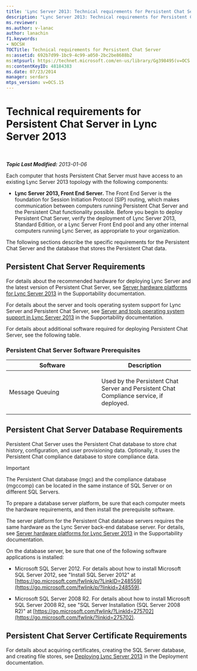```yaml
---
title: 'Lync Server 2013: Technical requirements for Persistent Chat Server'
description: "Lync Server 2013: Technical requirements for Persistent Chat Server."
ms.reviewer: 
ms.author: v-lanac
author: lanachin
f1.keywords:
- NOCSH
TOCTitle: Technical requirements for Persistent Chat Server
ms:assetid: 692b7d99-1bc9-4c99-a050-2bc2be8688b2
ms:mtpsurl: https://technet.microsoft.com/en-us/library/Gg398495(v=OCS.15)
ms:contentKeyID: 48184383
ms.date: 07/23/2014
manager: serdars
mtps_version: v=OCS.15
---
```


# Technical requirements for Persistent Chat Server in Lync Server 2013

<div data-xmlns="http://www.w3.org/1999/xhtml">

<div class="topic" data-xmlns="http://www.w3.org/1999/xhtml" data-msxsl="urn:schemas-microsoft-com:xslt" data-cs="https://msdn.microsoft.com/">

<div data-asp="https://msdn2.microsoft.com/asp">



</div>

<div id="mainSection">

<div id="mainBody">

<span> </span>

_**Topic Last Modified:** 2013-01-06_

Each computer that hosts Persistent Chat Server must have access to an existing Lync Server 2013 topology with the following components:

  - **Lync Server 2013, Front End Server.** The Front End Server is the foundation for Session Initiation Protocol (SIP) routing, which makes communication between computers running Persistent Chat Server and the Persistent Chat functionality possible. Before you begin to deploy Persistent Chat Server, verify the deployment of Lync Server 2013, Standard Edition, or a Lync Server Front End pool and any other internal computers running Lync Server, as appropriate to your organization.

The following sections describe the specific requirements for the Persistent Chat Server and the database that stores the Persistent Chat data.

<div>

## Persistent Chat Server Requirements

For details about the recommended hardware for deploying Lync Server and the latest version of Persistent Chat Server, see [Server hardware platforms for Lync Server 2013](lync-server-2013-server-hardware-platforms.md) in the Supportability documentation.

For details about the server and tools operating system support for Lync Server and Persistent Chat Server, see [Server and tools operating system support in Lync Server 2013](lync-server-2013-server-and-tools-operating-system-support.md) in the Supportability documentation.

For details about additional software required for deploying Persistent Chat Server, see the following table.

### Persistent Chat Server Software Prerequisites

<table>
<colgroup>
<col style="width: 50%" />
<col style="width: 50%" />
</colgroup>
<thead>
<tr class="header">
<th>Software</th>
<th>Description</th>
</tr>
</thead>
<tbody>
<tr class="odd">
<td><p>Message Queuing</p></td>
<td><p>Used by the Persistent Chat Server and Persistent Chat Compliance service, if deployed.</p></td>
</tr>
</tbody>
</table>


</div>

<div>

## Persistent Chat Server Database Requirements

Persistent Chat Server uses the Persistent Chat database to store chat history, configuration, and user provisioning data. Optionally, it uses the Persistent Chat compliance database to store compliance data.

<div>


> [!IMPORTANT]  
> The Persistent Chat database (mgc) and the compliance database (mgccomp) can be located in the same instance of SQL Server or on different SQL Servers.



</div>

To prepare a database server platform, be sure that each computer meets the hardware requirements, and then install the prerequisite software.

The server platform for the Persistent Chat database servers requires the same hardware as the Lync Server back-end database server. For details, see [Server hardware platforms for Lync Server 2013](lync-server-2013-server-hardware-platforms.md) in the Supportability documentation.

On the database server, be sure that one of the following software applications is installed:

  - Microsoft SQL Server 2012. For details about how to install Microsoft SQL Server 2012, see "Install SQL Server 2012" at [https://go.microsoft.com/fwlink/p/?LinkID=248559](https://go.microsoft.com/fwlink/p/?linkid=248559).

  - Microsoft SQL Server 2008 R2. For details about how to install Microsoft SQL Server 2008 R2, see "SQL Server Installation (SQL Server 2008 R2)" at [https://go.microsoft.com/fwlink/?LinkId=275702](https://go.microsoft.com/fwlink/?linkid=275702).

</div>

<div>

## Persistent Chat Server Certificate Requirements

For details about acquiring certificates, creating the SQL Server database, and creating file stores, see [Deploying Lync Server 2013](lync-server-2013-deploying-lync-server.md) in the Deployment documentation.

</div>

</div>

<span> </span>

</div>

</div>

</div>

